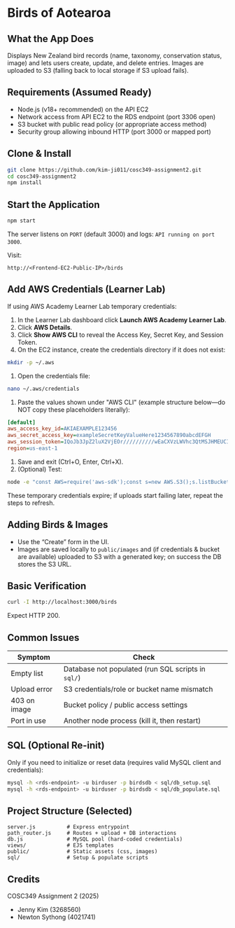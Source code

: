 # Birds of Aotearoa

## What the App Does

Displays New Zealand bird records (name, taxonomy, conservation status, image) and lets users create, update, and delete entries. Images are uploaded to S3 (falling back to local storage if S3 upload fails).

## Requirements (Assumed Ready)

- Node.js (v18+ recommended) on the API EC2
- Network access from API EC2 to the RDS endpoint (port 3306 open)
- S3 bucket with public read policy (or appropriate access method)
- Security group allowing inbound HTTP (port 3000 or mapped port)

## Clone & Install

```bash
git clone https://github.com/kim-ji011/cosc349-assignment2.git
cd cosc349-assignment2
npm install
```

## Start the Application

```bash
npm start
```

The server listens on `PORT` (default 3000) and logs: `API running on port 3000`.

Visit:

```text
http://<Frontend-EC2-Public-IP>/birds
```

## Add AWS Credentials (Learner Lab)

If using AWS Academy Learner Lab temporary credentials:

1. In the Learner Lab dashboard click **Launch AWS Academy Learner Lab**.
1. Click **AWS Details**.
1. Click **Show AWS CLI** to reveal the Access Key, Secret Key, and Session Token.
1. On the EC2 instance, create the credentials directory if it does not exist:

```bash
mkdir -p ~/.aws
```

1. Open the credentials file:

```bash
nano ~/.aws/credentials
```

1. Paste the values shown under "AWS CLI" (example structure below—do NOT copy these placeholders literally):

```ini
[default]
aws_access_key_id=AKIAEXAMPLE123456
aws_secret_access_key=exampleSecretKeyValueHere1234567890abcdEFGH
aws_session_token=IQoJb3JpZ2luX2VjEOr//////////wEaCXVzLWVhc3QtMSJHMEUCIQC5...
region=us-east-1
```

1. Save and exit (Ctrl+O, Enter, Ctrl+X).
1. (Optional) Test:

```bash
node -e "const AWS=require('aws-sdk');const s=new AWS.S3();s.listBuckets((e,d)=>console.log(e||d.Buckets.map(b=>b.Name)));"
```

These temporary credentials expire; if uploads start failing later, repeat the steps to refresh.

## Adding Birds & Images

- Use the “Create” form in the UI.
- Images are saved locally to `public/images` and (if credentials & bucket are available) uploaded to S3 with a generated key; on success the DB stores the S3 URL.

## Basic Verification

```bash
curl -I http://localhost:3000/birds
```

Expect HTTP 200.

## Common Issues

| Symptom | Check |
|---------|-------|
| Empty list | Database not populated (run SQL scripts in `sql/`) |
| Upload error | S3 credentials/role or bucket name mismatch |
| 403 on image | Bucket policy / public access settings |
| Port in use | Another node process (kill it, then restart) |

## SQL (Optional Re-init)

Only if you need to initialize or reset data (requires valid MySQL client and credentials):

```bash
mysql -h <rds-endpoint> -u birduser -p birdsdb < sql/db_setup.sql
mysql -h <rds-endpoint> -u birduser -p birdsdb < sql/db_populate.sql
```

## Project Structure (Selected)

```text
server.js          # Express entrypoint
path_router.js     # Routes + upload + DB interactions
db.js              # MySQL pool (hard-coded credentials)
views/             # EJS templates
public/            # Static assets (css, images)
sql/               # Setup & populate scripts
```

## Credits

COSC349 Assignment 2 (2025)

- Jenny Kim (3268560)
- Newton Sythong (4021741)

